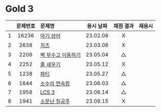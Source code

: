 # Gold 3

|     | 문제번호 | 문제명                          | 응시 날짜 | 채점 결과 | 재응시 |
| :-: | :------: | :------------------------------ | :-------: | :-------: | :----: |
|  1  |  16236   | [아기 상어](./16236.js)         | 23.02.08  |     X     |
|  2  |   2638   | [치즈](./2638.js)               | 23.03.08  |     X     |
|  3  |   2206   | [벽 부수고 이동하기](./2206.js) | 23.05.04  |     △     |
|  4  |   2252   | [줄 세우기](./2252.js)          | 23.05.12  |     X     |
|  5  |   1238   | [파티](./1238.js)               | 23.05.27  |     △     |
|  6  |   1644   | [소수의 연속합](./1644.js)      | 23.06.03  |     △     |
|  7  |   1958   | [LCS 3](./1958.js)              | 23.06.14  |     △     |
|  8  |   1941   | [소문난 칠공주](./1941.js)      | 23.09.15  |     X     |
